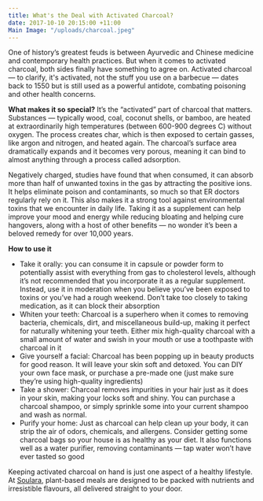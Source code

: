 ```yaml
---
title: What's the Deal with Activated Charcoal?
date: 2017-10-10 20:15:00 +11:00
Main Image: "/uploads/charcoal.jpeg"
---
```


One of history’s greatest feuds is between Ayurvedic and Chinese medicine and contemporary health practices. But when it comes to activated charcoal, both sides finally have something to agree on. Activated charcoal — to clarify, it's activated, not the stuff you use on a barbecue — dates back to 1550 but is still used as a powerful antidote, combating poisoning and other health concerns.

**What makes it so special?**
It’s the “activated” part of charcoal that matters. Substances — typically wood, coal, coconut shells, or bamboo, are heated at extraordinarily high temperatures (between 600-900 degrees C) without oxygen. The process creates char, which is then exposed to certain gasses, like argon and nitrogen, and heated again. The charcoal’s surface area dramatically expands and it becomes very porous, meaning it can bind to almost anything through a process called adsorption.

Negatively charged, studies have found that when consumed, it can absorb more than half of unwanted toxins in the gas by attracting the positive ions. It helps eliminate poison and contaminants, so much so that ER doctors regularly rely on it. This also makes it a strong tool against environmental toxins that we encounter in daily life. Taking it as a supplement can help improve your mood and energy while reducing bloating and helping cure hangovers, along with a host of other benefits — no wonder it’s been a beloved remedy for over 10,000 years. 

**How to use it**
* Take it orally: you can consume it in capsule or powder form to potentially assist with everything from gas to cholesterol levels, although it’s not recommended that you incorporate it as a regular supplement.  Instead, use it in moderation when you believe you’ve been exposed to toxins or you’ve had a rough weekend. Don’t take too closely to taking medication, as it can block their absorption
* Whiten your teeth: Charcoal is a superhero when it comes to removing bacteria, chemicals, dirt, and miscellaneous build-up, making it perfect for naturally whitening your teeth. Either mix high-quality charcoal with a small amount of water and swish in your mouth or use a toothpaste with charcoal in it
* Give yourself a facial: Charcoal has been popping up in beauty products for good reason. It will leave your skin soft and detoxed. You can DIY your own face mask, or purchase a pre-made one (just make sure they’re using high-quality ingredients)
* Take a shower: Charcoal removes impurities in your hair just as it does in your skin, making your locks soft and shiny. You can purchase a charcoal shampoo, or simply sprinkle some into your current shampoo and wash as normal. 
* Purify your home: Just as charcoal can help clean up your body, it can strip the air of odors, chemicals, and allergens. Consider getting some charcoal bags so your house is as healthy as your diet. It also functions well as a water purifier, removing contaminants — tap water won’t have ever tasted so good

Keeping activated charcoal on hand is just one aspect of a healthy lifestyle. At [Soulara](https://www.soulara.com.au/), plant-based meals are designed to be packed with nutrients and irresistible flavours, all delivered straight to your door. 
